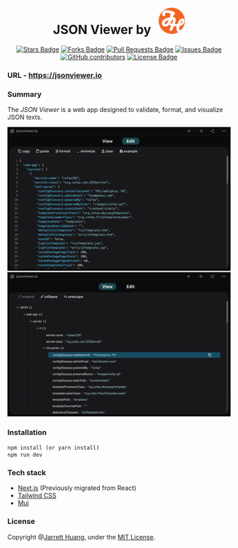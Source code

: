 <h1 align="center">JSON Viewer by
    <a href="https://json.jhuang.ca/" target="_blank">
        <img src="https://raw.githubusercontent.com/jarretthuang/json-viewer/main/public/logo.png" alt="JH Labs" style="width: 60px; height: 60px; padding-left: 10px;" />
    </a>
</h1>

<div align="center">
    <a href="https://github.com/jarretthuang/json-viewer/stargazers"><img src="https://img.shields.io/github/stars/jarretthuang/json-viewer" alt="Stars Badge"/></a>
    <a href="https://github.com/jarretthuang/json-viewer/network/members"><img src="https://img.shields.io/github/forks/jarretthuang/json-viewer" alt="Forks Badge"/></a>
    <a href="https://github.com/jarretthuang/json-viewer/pulls"><img src="https://img.shields.io/github/issues-pr/jarretthuang/json-viewer" alt="Pull Requests Badge"/></a>
    <a href="https://github.com/jarretthuang/json-viewer/issues"><img src="https://img.shields.io/github/issues/jarretthuang/json-viewer" alt="Issues Badge"/></a>
    <a href="https://github.com/jarretthuang/json-viewer/graphs/contributors"><img alt="GitHub contributors" src="https://img.shields.io/github/contributors/jarretthuang/json-viewer?color=2b9348"></a>
    <a href="https://github.com/jarretthuang/json-viewer/blob/master/LICENSE"><img src="https://img.shields.io/github/license/jarretthuang/json-viewer?color=2b9348" alt="License Badge"/></a>
</div>


### URL - https://jsonviewer.io

### Summary
The _JSON Viewer_ is a web app designed to validate, format, and visualize JSON texts.

<img alt="Edit" src="public/edit.png"></img>
<img alt="View" src="public/view.png"></img>

### Installation
```
npm install (or yarn install)
npm run dev
```

### Tech stack
- [Next.js](https://nextjs.org/) (Previously migrated from React)
- [Tailwind CSS](https://tailwindcss.com/)
- [Mui](https://mui.com/)

### License
Copyright @[Jarrett Huang](https://github.com/jarretthuang), under the [MIT License](https://github.com/jarretthuang/json-viewer/blob/main/LICENSE).
